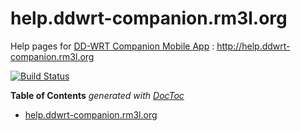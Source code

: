 # help.ddwrt-companion.rm3l.org

Help pages for [DD-WRT Companion Mobile App](http://ddwrt-companion.rm3l.org) : http://help.ddwrt-companion.rm3l.org

[![Build Status](https://travis-ci.org/rm3l/help.ddwrt-companion.rm3l.org.svg?branch=master)](https://travis-ci.org/rm3l/help.ddwrt-companion.rm3l.org)

<!-- START doctoc generated TOC please keep comment here to allow auto update -->
<!-- DON'T EDIT THIS SECTION, INSTEAD RE-RUN doctoc TO UPDATE -->
**Table of Contents**  *generated with [DocToc](https://github.com/thlorenz/doctoc)*

- [help.ddwrt-companion.rm3l.org](#helpddwrt-companionrm3lorg)

<!-- END doctoc generated TOC please keep comment here to allow auto update -->
